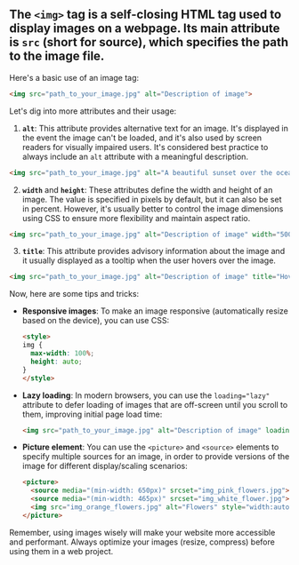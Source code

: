 ## The `<img>` tag is a self-closing HTML tag used to display images on a webpage. Its main attribute is `src` (short for source), which specifies the path to the image file. 

Here's a basic use of an image tag:

```html
<img src="path_to_your_image.jpg" alt="Description of image">
```

Let's dig into more attributes and their usage:

1. **`alt`**: This attribute provides alternative text for an image. It's displayed in the event the image can't be loaded, and it's also used by screen readers for visually impaired users. It's considered best practice to always include an `alt` attribute with a meaningful description.

```html
<img src="path_to_your_image.jpg" alt="A beautiful sunset over the ocean">
```

2. **`width`** and **`height`**: These attributes define the width and height of an image. The value is specified in pixels by default, but it can also be set in percent. However, it's usually better to control the image dimensions using CSS to ensure more flexibility and maintain aspect ratio. 

```html
<img src="path_to_your_image.jpg" alt="Description of image" width="500" height="400">
```

3. **`title`**: This attribute provides advisory information about the image and it usually displayed as a tooltip when the user hovers over the image.

```html
<img src="path_to_your_image.jpg" alt="Description of image" title="Hover text here">
```

Now, here are some tips and tricks:

- **Responsive images**: To make an image responsive (automatically resize based on the device), you can use CSS:

  ```html
  <style>
  img {
    max-width: 100%;
    height: auto;
  }
  </style>
  ```

- **Lazy loading**: In modern browsers, you can use the `loading="lazy"` attribute to defer loading of images that are off-screen until you scroll to them, improving initial page load time:

  ```html
  <img src="path_to_your_image.jpg" alt="Description of image" loading="lazy">
  ```

- **Picture element**: You can use the `<picture>` and `<source>` elements to specify multiple sources for an image, in order to provide versions of the image for different display/scaling scenarios:

  ```html
  <picture>
    <source media="(min-width: 650px)" srcset="img_pink_flowers.jpg">
    <source media="(min-width: 465px)" srcset="img_white_flower.jpg">
    <img src="img_orange_flowers.jpg" alt="Flowers" style="width:auto;">
  </picture>
  ```

Remember, using images wisely will make your website more accessible and performant. Always optimize your images (resize, compress) before using them in a web project.